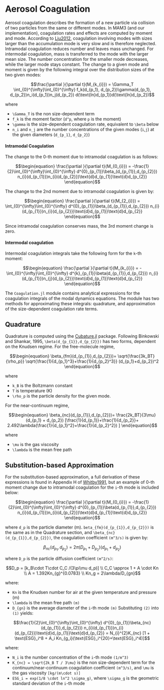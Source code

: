# Aerosol Coagulation

Aerosol coagulation describes the formation of a new particle via collision of two particles from the same or different modes.
In MAM3 (and our implementation), coagulation rates and effects are computed by moment and mode. 
According to [Liu2012](@cite), coagulation involving modes with sizes larger than the accumulation mode is very slow
and is therefore neglected.
Intramodal coagulation reduces number and leaves mass unchanged.
For intermodal coagulation, mass is transferred to the mode with the larger mean size. The number concentration for the smaller mode decreases, while the larger mode stays constant.
The change to a given mode and moment is given by the following integral over the distribution sizes of the two given modes:
``` math
\frac{\partial }{\partial t}(M_{k_{i}}) = \Gamma_T \int_{0}^{\infty}\int_{0}^{\infty}
f_k(d_{p_1}, d_{p_2})\gamma(d_{p_1}, d_{p_2})n_i(d_{p_1})n_j(d_{p_2})
d(\text{ln}d_{p_1})d(\text{ln}d_{p_2})
```
where 
 - ``\Gamma_T`` is the non size-dependent term
 - ``f_k`` is the moment factor (``d^p``, where ``p`` is the moment)
 - ``\gamma`` is the size-dependent coagulation rate, equivalent to ``\beta`` below
 - ``n_i`` and ``n_j`` are the number concentrations of the given modes (``i``,``j``) at the given diameters (``d_{p_1}``, ``d_{p_2}``)

#### Intramodal Coagulation
The change to the 0-th moment due to intramodal coagulation is as follows:
``` math
\begin{equation}
\frac{\partial }{\partial t}(M_{0_{i}}) = -\frac{1}{2}\int_{0}^{\infty}\int_{0}^{\infty}
d^{0}_{p_{1}}\beta_(d_{p_{1}},d_{p_{2}})
n_{i}(d_{p_{1}})n_{i}(d_{p_{2}})\text{d}d_{p_{1}}\text{d}d_{p_{2}}
\end{equation}
```
The change to the 2nd moment due to intramodal coagulation is given by:
``` math
\begin{equation}
\frac{\partial }{\partial t}(M_{2_{i}}) = \int_{0}^{\infty}\int_{0}^{\infty}
d^{0}_{p_{1}}\beta_(d_{p_{1}},d_{p_{2}})
n_{i}(d_{p_{1}})n_{i}(d_{p_{2}})\text{d}d_{p_{1}}\text{d}d_{p_{2}}
\end{equation}
```
Since intramodal coagulation conserves mass, the 3rd moment change is zero.
#### Intermodal coagulation
Intermodal coagulation integrals take the following form for the ``k``-th moment:
``` math
\begin{equation}
\frac{\partial }{\partial t}(M_{k_{i}}) = 
-\int_{0}^{\infty}\int_{0}^{\infty}
d^{k}_{p_{1}}\beta(d_{p_{1}},d_{p_{2}})
n_{i}(d_{p_{1}})n_{j}(d_{p_{2}})\text{d}d_{p_{1}}\text{d}d_{p_{2}}
\end{equation}
```

The `Coagulation.jl` module contains analytical expressions for the coagulation integrals of the modal dynamics equations.
The module has two methods for approximating these integrals: quadrature, and approximation of the size-dependent coagulation rate terms.

## Quadrature
Quadrature is computed using the [Cubature.jl](https://github.com/JuliaMath/Cubature.jl) package.
Following Binkowski and Shankar, 1995, ``\beta(d_{p_{1}},d_{p_{2}})`` has two forms, dependent on the Knudsen regime. 
For the free-molecule regime,
``` math
\begin{equation}
\beta_{fm}(d_{p_{1}},d_{p_{2}})=
\sqrt{\frac{3k_BT}{\rho_p}}
\sqrt{\frac{1}{d_{p_1}^3}+\frac{1}{d_{p_2}^3}}
(d_{p_1}+d_{p_2})^2
\end{equation}
```
where
 - ``k_B`` is the Boltzmann constant
 - ``T`` is temperature (K)
 - ``\rho_p`` is the particle density for the given mode.

For the near-continuum regime, 
``` math
\begin{equation}
\beta_{nc}(d_{p_{1}},d_{p_{2}})=
\frac{2k_BT}{3\mu}(d_{p_1} + d_{p_2})

[\frac{1}{d_{p_1}}+\frac{1}{d_{p_2}}+
2.492\lambda(\frac{1}{d_{p_1}^2}+\frac{1}{d_{p_2}^2})
]
\end{equation}
```

where
 - ``\mu`` is the gas viscosity
 - ``\lambda`` is the mean free path
## Substitution-based Approximation
For the substitution-based approximation, a full derivation of these expressions is found in Appendix H of [Whitby1991](@cite), 
but an example of 0-th moment change due to intramodal coagulation for the ``i``-th mode is included below:
``` math
\begin{equation}
\frac{\partial }{\partial t}(M_{0_{i}}) = -\frac{1}{2}\int_{0}^{\infty}\int_{0}^{\infty}
d^{0}_{p_{1}}\beta(d_{p_{1}},d_{p_{2}})
n_{i}(d_{p_{1}})n_{i}(d_{p_{2}})\text{d}d_{p_{1}}\text{d}d_{p_{2}}
\end{equation}
```
where ``d_p`` is the particle diameter (m). ``beta_{fm}(d_{p_{1}},d_{p_{2}})`` is the same as in the Quadrature section, and
``\beta_{nc}(d_{p_{1}},d_{p_{2}})``, the coagulation coefficient ``(m^3/s)`` is given by:
``` math
\begin{equation}
\beta_{nc}(d_{p_{1}},d_{p_{2}}) = 2\pi (D_{p_1} + D_{p_2})(d_{p_1} + d_{p_2})
\end{equation}
```
where  ``D_p`` is the particle diffusion coefficient ``(m^2/s)``:
``` math
D_p = [k_B\cdot T\cdot C_C /(3\pi\mu d_p)]
\\
C_C \approx 1 + A \cdot Kn
\\
A = 1.392Kn_{g}^{0.0783}
\\
Kn_g = 2\lambda/D_{gn}
```
where: 
 - ``Kn`` is the Knudsen number for air at the given temperature and pressure (m)
 - ``\lambda`` is the mean free path ``(m)``
 - ``D_{gn}`` is the average diameter of the ``i``-th mode ``(m)``
Substituting ``(2)`` into ``(1)`` yields:
``` math
\frac{1}{2}\int_{0}^{\infty}\int_{0}^{\infty}
d^{0}_{p_{1}}\beta_{nc}(d_{p_{1}},d_{p_{2}})
n_{i}(d_{p_{1}})n_{i}(d_{p_{2}})\text{d}d_{p_{1}}\text{d}d_{p_{2}}
=
N_{i}^{2}K_{nc} [1 + \text{ESG}_i^8 + A_i Kn_{g_i}(\text{ESG}_i^{20}+\text{ESG}_i^4)]
```
where:
 - ``N_i`` is the number concentration of the ``i``-th mode ``(1/m^3)``
 - ``K_{nc} = \sqrt{2k_B T / 3\mu}`` is the non size-dependent term for the continuum/near-continuum coagulation coefficient ``(m^3/s)``, and ``\mu`` is the gas viscosity ``[kg/(m\cdot s)]``
 - ``ESG_i = exp(1/8 \cdot ln^2 \sigma_g)``, where ``\sigma_g`` is the geometric standard deviation of the ``i``-th mode